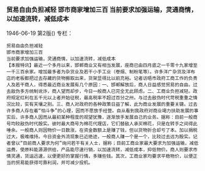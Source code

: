 ### 贸易自由负担减轻  邯市商家增加三百  当前要求加强运输，灵通商情，以加速流转，减低成本

1946-06-19
第2版()
专栏：

    贸易自由负担减轻
    邯市商家增加三百
    当前要求加强运输，灵通商情，以加速流转，减低成本
    【本报特讯】最近一个多月以来，邯郸商业又有相当发展，座商已由四月底之一千零十九家增至一千三百余家。增加最多者为杂货业及若干小手工业（卷烟、制粉笔等）。许多洋广杂货及洋布店的老板都把过去存藏的货物搬取出来，货架显得比以前充裕。记者访晤市政府工商工作的负责人及若干商人，得悉最近商业发展有几个原因：一、邯郸解放后，商人日益感觉贸易的自由。过去敌伪多方统制讹诈，商人望而却步，今日一般商人已完全无此顾虑。二、工商业负担减轻。政府规定红利在五千元以上者开始征税，最高税率不超过百分之卅。与过去敌伪时代苛税重重之情况比较，实有天壤之别。三、商人对政府的各种政策日益了解，此为商业发展的重要关键。过去许多商人存在着“怕斗争”的心理，因而不愿放手经营。自从看到我政府对商业竭力扶助发展的事实后，许多商人因而从最初某种程度的观望犹豫，逐渐放手发展自己的业务。据称：目前一般商号均较敌伪时代殷实。彼时最大商号为棉花代理店，它们替敌人承买棉花，只是在转手之间得此唾余。一般商人则因物价一日数涨，在资金数额上是赚了钱，但以货物折合却亏了本。加以捐税过大，极难维持。今日资金外流现象已近绝迹，一般商人赚一个是一个，比较过去远为殷实。记者曾以“目前商人要求为何”询问若干有关人士，据称；目前工商业家最大要求为加强运输，减低运费，使原料能源源供给，产品能尽速行销，以加速流转，减低成本，抑低物价。商人则要求市情灵通，货运迅速，以便更好的掌握行情，多赚些钱。其次，工商业家均要求平稳物价，以便正当的贸易能获得可靠利润，并可减少投机。
